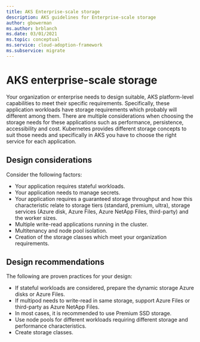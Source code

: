 ```yaml
---
title: AKS Enterprise-scale storage
description: AKS guidelines for Enterprise-scale storage
author: gbowerman
ms.author: brblanch
ms.date: 03/01/2021
ms.topic: conceptual
ms.service: cloud-adoption-framework
ms.subservice: migrate
---
```


# AKS enterprise-scale storage

Your organization or enterprise needs to design suitable, AKS platform-level capabilities to meet their specific requirements. Specifically, these application workloads have storage requirements which probably will different among them. There are multiple considerations when choosing the storage needs for these applications such as performance, persistence, accessibility and cost. Kubernetes provides different storage concepts to suit those needs and specifically in AKS you have to choose the right service for each application.

## Design considerations

Consider the following factors:

- Your application requires stateful workloads.
- Your application needs to manage secrets.
- Your application requires a guaranteed storage throughput and how this characteristic relate to storage tiers (standard, premium, ultra), storage services (Azure disk, Azure Files, Azure NetApp Files, third-party) and the worker sizes.
- Multiple write-read applications running in the cluster.
- Multitenancy and node pool isolation.
- Creation of the storage classes which meet your organization requirements.

## Design recommendations

The following are proven practices for your design:

- If stateful workloads are considered, prepare the dynamic storage Azure disks or Azure Files.
- If multipod needs to write-read in same storage, support Azure Files or third-party as Azure NetApp Files.
- In most cases, it is recommended to use Premium SSD storage.
- Use node pools for different workloads requiring different storage and performance characteristics.
- Create storage classes.
